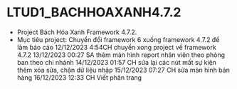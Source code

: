 # LTUD1_BACHHOAXANH4.7.2
- Project Bách Hóa Xanh Framework 4.7.2. 
- Mục tiêu project: Chuyển đổi framework 6 xuống framework 4.7.2 để làm báo cáo
12/12/2023 4:54CH chuyển xong project về framework 4.7.2
13/12/2023 00:27 SA thêm màn hình report nhân viên theo phòng ban theo chi nhánh
14/12/2023 01:57 CH sửa lại các nút mất sự kiện thêm xóa sửa, chặn dữ liệu nhập
15/12/2023 07:27 CH sửa màn hình bán hàng
16/12/2023 12:33 CH Viết phân trang